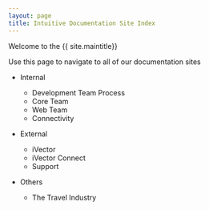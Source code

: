 ```yaml
---
layout: page
title: Intuitive Documentation Site Index
---
```

Welcome to the {{ site.maintitle}}

Use this page to navigate to all of our documentation sites

- Internal
	- Development Team Process
	- Core Team
	- Web Team
	- Connectivity 

- External
	- iVector
	- iVector Connect
	- Support

- Others
	- The Travel Industry